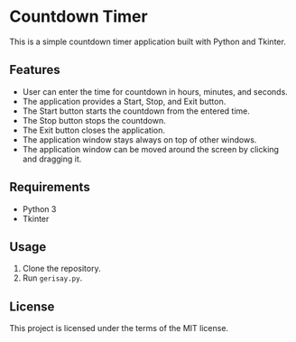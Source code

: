 # Countdown Timer

This is a simple countdown timer application built with Python and Tkinter.

## Features

- User can enter the time for countdown in hours, minutes, and seconds.
- The application provides a Start, Stop, and Exit button.
- The Start button starts the countdown from the entered time.
- The Stop button stops the countdown.
- The Exit button closes the application.
- The application window stays always on top of other windows.
- The application window can be moved around the screen by clicking and dragging it.

## Requirements

- Python 3
- Tkinter

## Usage

1. Clone the repository.
2. Run `gerisay.py`.

## License

This project is licensed under the terms of the MIT license.
